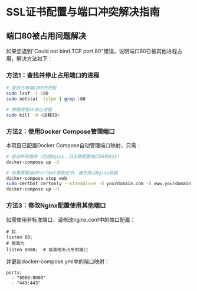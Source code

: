 # SSL证书配置与端口冲突解决指南

## 端口80被占用问题解决

如果您遇到"Could not bind TCP port 80"错误，说明端口80已被其他进程占用，解决方法如下：

### 方法1：查找并停止占用端口的进程
```bash
# 查找占用端口80的进程
sudo lsof -i :80
sudo netstat -tulpn | grep :80

# 根据进程ID停止进程
sudo kill -9 <进程ID>
```

### 方法2：使用Docker Compose管理端口
本项目已配置Docker Compose自动管理端口映射，只需：
```bash
# 启动所有服务（包括Nginx，已正确配置端口80和443）
docker-compose up -d

# 如果需要运行Certbot获取证书，请先停止Nginx容器
docker-compose stop web
sudo certbot certonly --standalone -d yourdomain.com -d www.yourdomain.com
docker-compose up -d
```

### 方法3：修改Nginx配置使用其他端口
如需使用非标准端口，请修改nginx.conf中的端口配置：
```
# 将
listen 80;
# 修改为
listen 8080;  # 或其他未占用的端口
```

并更新docker-compose.yml中的端口映射：
```
ports:
  - "8080:8080"
  - "443:443"
```